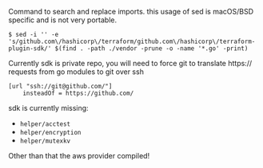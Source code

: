 Command to search and replace imports. this usage of sed is  macOS/BSD specific and is not very portable.

```
$ sed -i '' -e 's/github.com\/hashicorp\/terraform/github.com\/hashicorp\/terraform-plugin-sdk/' $(find . -path ./vendor -prune -o -name '*.go' -print)
```

Currently sdk is private repo, you will need to force git to translate https:// requests from go modules to git over ssh

```
[url "ssh://git@github.com/"]
	insteadOf = https://github.com/
```

sdk is currently missing:

 - `helper/acctest`
 - `helper/encryption`
 - `helper/mutexkv`

Other than that the aws provider compiled!